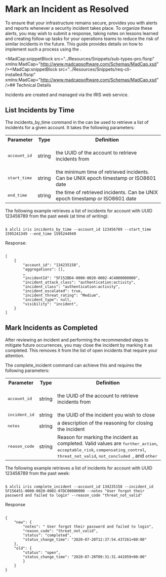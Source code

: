 # Mark an Incident as Resolved

<p>To ensure that your infrastructure remains secure, <MadCap:variable name="SDKVariables.Company" xmlns:MadCap="http://www.madcapsoftware.com/Schemas/MadCap.xsd" /> provides you with alerts and reports whenever a security incident takes place. To organize these alerts, you may wish to submit a response, taking notes on lessons learned and creating follow up tasks for your operations teams to reduce the risk of similar incidents in the future. This guide provides details on how to implement such a process using the <MadCap:variable name="SDKVariables.CLI" xmlns:MadCap="http://www.madcapsoftware.com/Schemas/MadCap.xsd" />.</p>

<MadCap:snippetBlock src="../Resources/Snippets/sub-types-pro.flsnp" xmlns:MadCap="http://www.madcapsoftware.com/Schemas/MadCap.xsd" /><MadCap:snippetBlock src="../Resources/Snippets/req-cli-installed.flsnp" xmlns:MadCap="http://www.madcapsoftware.com/Schemas/MadCap.xsd" />## Technical Details

Incidents are created and managed via the IRIS web service.

## List Incidents by Time

<p>The incidents_by_time command in the <MadCap:variable name="SDKVariables.CLI" xmlns:MadCap="http://www.madcapsoftware.com/Schemas/MadCap.xsd" /> can be used to retrieve a list of incidents for a given <MadCap:variable name="SDKVariables.Company" xmlns:MadCap="http://www.madcapsoftware.com/Schemas/MadCap.xsd" /> account. It takes the following parameters:</p>

<table style="width: 100%;">
  <col />
  <col />
  <col />
  <tbody>
    <tr>
      <th>Parameter</th>
      <th>Type</th>
      <th>Definition</th>
    </tr>
    <tr>
      <td>
        <kbd>account_id</kbd>
      </td>
      <td>string</td>
      <td>
        <p>  the UUID of the <MadCap:variable name="SDKVariables.Company" xmlns:MadCap="http://www.madcapsoftware.com/Schemas/MadCap.xsd" /> account to retrieve incidents from</p>
      </td>
    </tr>
    <tr>
      <td>
        <kbd>start_time </kbd>
      </td>
      <td>string</td>
      <td>the minimum time of retrieved incidents. Can be UNIX epoch timestamp or ISO8601 date</td>
    </tr>
    <tr>
      <td>
        <kbd>end_time </kbd>
      </td>
      <td>string</td>
      <td>the time of retrieved incidents. Can be UNIX epoch timestamp or ISO8601 date</td>
    </tr>
  </tbody>
</table>
The following example retrieves a list of incidents for account with UUID 123456789 from the past week (at time of writing):

```

$ alcli iris incidents_by_time --account_id 123456789 --start_time 1595241349 --end_time 1595244949
```

Response:

```

[
	{
		"account_id": "134235158",
		"aggregations": [],
		…
		"incidentId": "5F152BD4-0000-0020-0002-4C4000000000",
		"incident_attack_class": "authentication:activity",
		"incident_class": "authentication:activity",
		"incident_escalated": true,
		"incident_threat_rating": "Medium",
		"incident_type": null,
		"visibility": "incident",
	}
]
```

## Mark Incidents as Completed

After reviewing an incident and performing the recommended steps to mitigate future occurrences, you may close the incident by marking it as completed. This removes it from the list of open incidents that require your attention.

The complete_incident command can achieve this and requires the following parameters:

<table style="width: 100%;">
  <col />
  <col />
  <col />
  <tbody>
    <tr>
      <th>Parameter</th>
      <th>Type</th>
      <th>Definition</th>
    </tr>
    <tr>
      <td>
        <kbd>account_id</kbd>
      </td>
      <td>string</td>
      <td>
        <p>  the UUID of the <MadCap:variable name="SDKVariables.Company" xmlns:MadCap="http://www.madcapsoftware.com/Schemas/MadCap.xsd" /> account to retrieve incidents from</p>
      </td>
    </tr>
    <tr>
      <td>
        <kbd>incident_id </kbd>
      </td>
      <td>string</td>
      <td>the UUID of the incident you wish to close</td>
    </tr>
    <tr>
      <td>
        <kbd>notes </kbd>
      </td>
      <td>string</td>
      <td>a description of the reasoning for closing the incident</td>
    </tr>
    <tr>
      <td>
        <kbd>reason_code </kbd>
      </td>
      <td>string</td>
      <td>Reason for marking the incident as completed. Valid values are <kbd>further_action</kbd>, <kbd>acceptable_risk</kbd>, <kbd>compensating_control</kbd>, <kbd>threat_not_valid</kbd>, <kbd>not_concluded </kbd>, and <kbd>other</kbd></td>
    </tr>
  </tbody>
</table>
The following example retrieves a list of incidents for account with UUID 123456789 from the past week:

```

$ alcli iris complete_incident --account_id 134235158 --incident_id 5F156451-0000-0020-0002-07DC00000000 --notes "User forgot their password and failed to login" --reason_code "threat_not_valid"
```

Response

```

{
	"new": {
		"notes": " User forgot their password and failed to login",
		"reason_code": "threat_not_valid",
		"status": "completed",
		"status_change_time": "2020-07-20T12:37:54.437261+00:00"
	},
	"old": {
		"status": "open",
		"status_change_time": "2020-07-20T09:31:31.441959+00:00"
		}
	}
}
```
